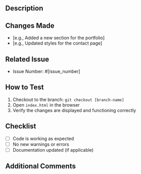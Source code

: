 ## Description
<!-- Describe what this PR does and why it is needed -->
<!-- Eg. This PR adds a portfolio section to the website. The portfolio section displays all the software projects I have worked on, including project titles, descriptions, and links to their respective repositories or live demos.
 -->


## Changes Made
<!-- List your changes in brief -->
- [e.g., Added a new section for the portfolio]
- [e.g., Updated styles for the contact page]

## Related Issue
<!-- If applicable, reference the issue number this PR addresses -->
- Issue Number: #[issue_number]

## How to Test
<!-- Describe how to test the changes made in this PR -->
1. Checkout to the branch: `git checkout [branch-name]`
2. Open `index.html` in the browser
3. Verify the changes are displayed and functioning correctly

## Checklist
<!-- Ensure all items are complete before requesting a review -->
- [ ] Code is working as expected
- [ ] No new warnings or errors
- [ ] Documentation updated (if applicable)

## Additional Comments
<!-- Add any additional information or comments -->
